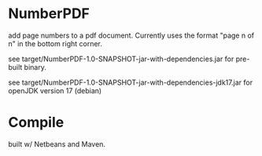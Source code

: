 # NumberPDF
 add page numbers to a pdf document. Currently uses the format "page n of n" in the bottom right corner.   
 
 see target/NumberPDF-1.0-SNAPSHOT-jar-with-dependencies.jar for pre-built binary.  

 see target/NumberPDF-1.0-SNAPSHOT-jar-with-dependencies-jdk17.jar for openJDK version 17 (debian)

 # Compile
 built w/ Netbeans and Maven. 


